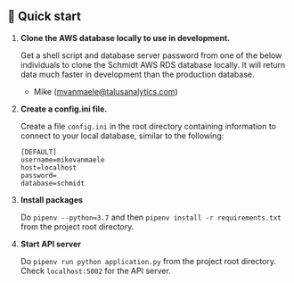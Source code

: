 ## 🚀 Quick start

1.  **Clone the AWS database locally to use in development.**

    Get a shell script and database server password from one of the below individuals to clone the Schmidt AWS RDS database locally. It will return data much faster in development than the production database.

    - Mike (mvanmaele@talusanalytics.com)


2.  **Create a config.ini file.**

    Create a file `config.ini` in the root directory containing information to connect to your local database, similar to the following:

    ```
    [DEFAULT]
    username=mikevanmaele
    host=localhost
    password=
    database=schmidt
    ```


3.  **Install packages**

    Do `pipenv --python=3.7` and then `pipenv install -r requirements.txt` from the project root directory.


4. **Start API server**

    Do `pipenv run python application.py` from the project root directory. Check `localhost:5002` for the API server.
